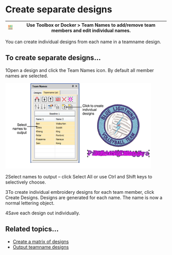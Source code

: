 # Create separate designs

| ![TeamNames00080.png](assets/TeamNames00080.png) | Use Toolbox or Docker > Team Names to add/remove team members and edit individual names. |
| ------------------------------------------------ | ---------------------------------------------------------------------------------------- |

You can create individual designs from each name in a teamname design.

## To create separate designs...

1Open a design and click the Team Names icon. By default all member names are selected.

![lettering_names00081.png](assets/lettering_names00081.png)

2Select names to output – click Select All or use Ctrl and Shift keys to selectively choose.

3To create individual embroidery designs for each team member, click Create Designs. Designs are generated for each name. The name is now a normal lettering object.

4Save each design out individually.

## Related topics...

- [Create a matrix of designs](Create_a_matrix_of_designs)
- [Output teamname designs](Output_teamname_designs)
